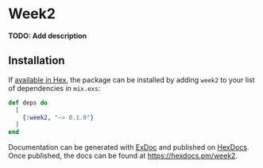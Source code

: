 # Week2

**TODO: Add description**

## Installation

If [available in Hex](https://hex.pm/docs/publish), the package can be installed
by adding `week2` to your list of dependencies in `mix.exs`:

```elixir
def deps do
  [
    {:week2, "~> 0.1.0"}
  ]
end
```

Documentation can be generated with [ExDoc](https://github.com/elixir-lang/ex_doc)
and published on [HexDocs](https://hexdocs.pm). Once published, the docs can
be found at <https://hexdocs.pm/week2>.

